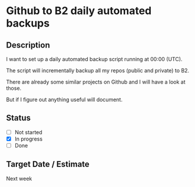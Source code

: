 # Github to B2 daily automated backups

## Description

I want to set up a daily automated backup script running at 00:00 (UTC).

The script will incrementally backup all my repos (public and private) to B2.

There are already some similar projects on Github and I will have a look at those.

But if I figure out anything useful will document. 

## Status

- [ ] Not started
- [x] In progress
- [ ] Done

## Target Date / Estimate

Next week